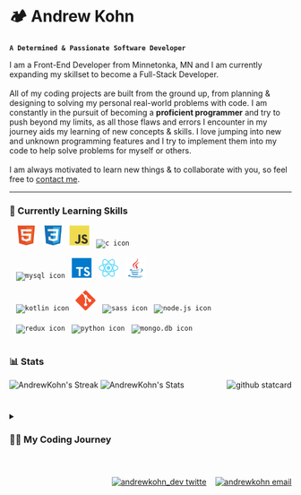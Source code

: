 # 🏕️ Andrew Kohn 

**`A Determined & Passionate Software Developer`**
<br/>

I am a Front-End Developer from Minnetonka, MN and I am currently expanding my skillset to become a Full-Stack Developer. <br/><br/>
All of my coding projects are built from the ground up, from planning & designing to solving my personal real-world problems with code. I am constantly in the pursuit of becoming a <strong>proficient programmer</strong> and try to push beyond my limits, as all those flaws and errors I encounter in my journey aids my learning of new concepts & skills. I love jumping into new and unknown programming features and I try to implement them into my code to help solve problems for myself or others.<br/><br/>
I am always motivated to learn new things & to collaborate with you, so feel free to <a href="mailto:contact@kohnandrew.com">contact me</a>.

---

### 🧰 Currently Learning Skills

&nbsp;&nbsp;
<code><img height="36px" src="https://raw.githubusercontent.com/devicons/devicon/master/icons/html5/html5-original.svg" alt="html5 icon" /></code>
&nbsp;
<code><img height="36px" src="https://raw.githubusercontent.com/devicons/devicon/master/icons/css3/css3-original.svg" alt="css3 icon" /></code>
&nbsp;
<code><img height="36px" src="https://raw.githubusercontent.com/devicons/devicon/master/icons/javascript/javascript-original.svg" alt="javascript icon" /></code>
&nbsp;
<code><img height="36px" src="https://cdn.jsdelivr.net/npm/simple-icons@3.12.2/icons/c.svg" alt="c icon" /></code>
<br/><br/>
&nbsp;&nbsp;
<code><img height="36px" src="https://cdn.jsdelivr.net/npm/simple-icons@3.12.2/icons/mysql.svg" alt="mysql icon" /></code>
&nbsp;
<code><img height="36px" src="https://raw.githubusercontent.com/devicons/devicon/master/icons/typescript/typescript-original.svg" alt="typescript icon" /></code>
&nbsp;
<code><img height="36px" src="https://raw.githubusercontent.com/devicons/devicon/master/icons/react/react-original.svg" alt="react icon" /></code>
&nbsp;
<code><img height="36px" src="https://raw.githubusercontent.com/devicons/devicon/master/icons/java/java-original.svg" alt="java icon" /></code>
<br/><br/>
&nbsp;&nbsp;
<code><img height="36px" src="https://cdn.jsdelivr.net/npm/simple-icons@3.12.2/icons/kotlin.svg" alt="kotlin icon"></code>
&nbsp;
<code><img height="36px" src="https://raw.githubusercontent.com/devicons/devicon/master/icons/git/git-original.svg" alt="git icon" /></code>
&nbsp;
<code><img height="36px" src="https://cdn.jsdelivr.net/npm/simple-icons@3.12.2/icons/sass.svg" alt="sass icon" /></code>
&nbsp;
<code><img height="36px" src="https://cdn.jsdelivr.net/npm/simple-icons@3.12.2/icons/node-dot-js.svg" alt="node.js icon" /></code>
<br/><br/>
&nbsp;&nbsp; <code><img height="36px" src="https://cdn.jsdelivr.net/npm/simple-icons@3.12.2/icons/redux.svg" alt="redux icon" /></code>
&nbsp;
<code><img height="36px" src="https://cdn.jsdelivr.net/npm/simple-icons@3.12.2/icons/python.svg" alt="python icon" /></code>
&nbsp;
<code><img height="36px" src="https://cdn.jsdelivr.net/npm/simple-icons@3.12.2/icons/mongodb.svg" alt="mongo.db icon" /></code>

#

### 📊 Stats

![AndrewKohn's Streak](https://github-readme-streak-stats.herokuapp.com/?user=AndrewKohn&theme=darcula&hide_border=false)
<img align="right" alt="github statcard" src="https://github-readme-stats.vercel.app/api/top-langs/?username=AndrewKohn&theme=darcula&show_icons=true&hide_border=false" />
![AndrewKohn's Stats](https://github-readme-stats.vercel.app/api?username=AndrewKohn&theme=darcula&show_icons=true&hide_border=false&count_private=true)

#

<details>
  <summary><h3>👨‍💻 My Coding Journey</h3></summary>
  [TODO] finish later
</details>

#

<div align="right">&nbsp;&nbsp;
<a href="https://twitter.com/andrewkohn_dev" target="blank"><img align="center" src="https://raw.githubusercontent.com/rahuldkjain/github-profile-readme-generator/master/src/images/icons/Social/twitter.svg" alt="andrewkohn_dev twitte" height="30" width="40" /></a>
&nbsp;&nbsp;
<a href="mailto: andy@akohn.dev" target="blank"><img align="center" src="https://cdn-icons-png.flaticon.com/512/552/552486.png" alt="andrewkohn email" height="30" width="30" /></a></div>
